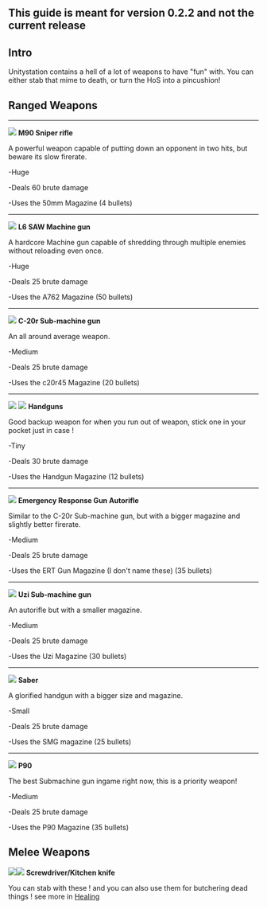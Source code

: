## This guide is meant for version 0.2.2 and not the current release

## Intro
Unitystation contains a hell of a lot of weapons to have "fun" with. You can either stab that mime to death, or turn the HoS into a pincushion!

## Ranged Weapons

***

 ![](https://tgstation13.org/wiki//images/8/8f/Sniper.png) **M90 Sniper rifle**

A powerful weapon capable of putting down an opponent in two hits, but beware its slow firerate.

-Huge

-Deals 60 brute damage

-Uses the 50mm Magazine (4 bullets)

***

 ![](https://tgstation13.org/wiki//images/3/3b/L6machinegun.png) **L6 SAW Machine gun**

A hardcore Machine gun capable of shredding through multiple enemies without reloading even once.

-Huge

-Deals 25 brute damage

-Uses the A762 Magazine (50 bullets)

***

 ![](https://tgstation13.org/wiki//images/4/4e/C20r.png) **C-20r Sub-machine gun**

An all around average weapon.

-Medium

-Deals 25 brute damage

-Uses the c20r45 Magazine (20 bullets)

***

 ![](https://tgstation13.org/wiki//images/2/28/Stetchkin.png) ![](https://cdn.discordapp.com/attachments/396639864214257676/401515155571212299/unknown.png) **Handguns**

Good backup weapon for when you run out of weapon, stick one in your pocket just in case !

-Tiny

-Deals 30 brute damage

-Uses the Handgun Magazine (12 bullets)

***

 ![](https://tgstation13.org/wiki//images/2/2f/Autorifle.png) **Emergency Response Gun Autorifle**

Similar to the C-20r Sub-machine gun, but with a bigger magazine and slightly better firerate.

-Medium

-Deals 25 brute damage

-Uses the ERT Gun Magazine (I don't name these) (35 bullets)

***

 ![](https://tgstation13.org/wiki//images/9/98/Uzi.png) **Uzi Sub-machine gun**

An autorifle but with a smaller magazine.

-Medium

-Deals 25 brute damage

-Uses the Uzi Magazine (30 bullets)

***

 ![](https://cdn.discordapp.com/attachments/396639864214257676/401518167697915915/unknown.png) **Saber**

A glorified handgun with a bigger size and magazine.

-Small

-Deals 25 brute damage

-Uses the SMG magazine (25 bullets)

***

 ![](https://cdn.discordapp.com/attachments/396639864214257676/401519560575942675/unknown.png) **P90**

The best Submachine gun ingame right now, this is a priority weapon!

-Medium

-Deals 25 brute damage

-Uses the P90 Magazine (35 bullets)

## Melee Weapons 

![](https://tgstation13.org/wiki//images/9/92/Screwdriver_tool.png)![](https://tgstation13.org/wiki//images/5/58/Knife.png) **Screwdriver/Kitchen knife**

You can stab with these ! and you can also use them for butchering dead things ! see more in 
[Healing](https://github.com/unitystation/unitystation/wiki/Healing)


